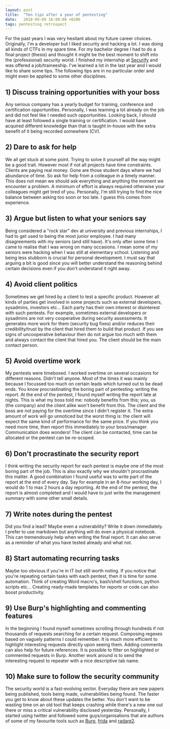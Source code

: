 ```yaml
---
layout: post
title:  "Ten tips after a year of pentesting"
date:   2018-09-09 16:00:00 +0200
tags: pentesting retrospect
---
```


For the past years I was very hesitant about my future career choices. Originally, I'm a developer but I liked security and hacking a lot. I was doing all kinds of CTFs in my spare time. For my bachelor degree I had to do a final project (thesis) and thought it might be the best moment to shift into the (professional) security world. I finished my internship at [Securify][securify.nl] and was offered a job/traineeship. I've learned a lot in the last year and I would like to share some tips. The following tips are in no particular order and might even be applied to some other disciplines.


## 1) Discuss training opportunities with your boss
Any serious company has a yearly budget for training, conference and certification opportunities. Personally, I was learning a lot already on the job and did not feel like I needed such opportunities. Looking back, I should have at least followed a single training or certification. I would have acquired different knowledge than that is taught in-house with the extra benefit of it being recorded somewhere (CV).


## 2) Dare to ask for help
We all get stuck at some point. Trying to solve it yourself all the way might be a good trait. However most if not all projects have time constraints. Clients are paying real money. Gone are those student days where we had abundance of time. So ask for help from a colleague in a timely manner. This does not mean we should ask everything and anything the moment we encounter a problem. A minimum of effort is always required otherwise your colleagues might get tired of you. Personally, I'm still trying to find the nice balance between asking too soon or too late. I guess this comes from experience.


## 3) Argue but listen to what your seniors say
Being considered a "rock star" dev at university and previous internships, I had to get used to being the most junior employee. I had many disagreements with my seniors (and still have). It's only after some time I came to realise that I was wrong on many occasions. I mean some of my seniors were hacking when I was still at elementary school. Listening and being less stubborn is crucial for personal development. I must say that arguing a bit is good since you will better understand the reasoning behind certain decisions even if you don't understand it right away. 


## 4) Avoid client politics
Sometimes we get hired by a client to test a specific product. However all kinds of parties get involved in some projects such as external developers, sysadmins, investors etc... Each party has their own interest or disinterest with such pentests. For example, sometimes external developers or sysadmins are not very cooperative during security assessments. It generates more work for them (security bug fixes) and/or reduces their credibility/trust by the client that hired them to build that product. If you see signs of uncooperative behaviour then do not argue too much with them and always contact the client that hired you. The client should be the main contact person.


## 5) Avoid overtime work
My pentests were timeboxed. I worked overtime on several occasions for different reasons. Didn't tell anyone. Most of the times it was mainly because I focussed too much on certain leads which turned out to be dead ends. You know procrastinating the boring part of pentesting: writing the report. At the end of the pentest, I found myself writing the report late at nights. This is what my boss told me: nobody benefits from this; you, us (the company) and the client alike won't benefit from this. The client and the boss are not paying for the overtime since I didn't register it. The extra amount of work will go unnoticed but the worst thing is: the client will expect the same kind of performance for the same price. If you think you need more time, then report this immediately to your boss/manager. Communication does wonders! The client can be contacted, time can be allocated or the pentest can be re-scoped.


## 6) Don't procrastinate the security report
I think writing the security report for each pentest is maybe one of the most boring part of the job. This is also exactly why we shouldn't procrastinate this matter. A good combination I found useful was to write part of the report at the end of every day. Say for example in an 8-hour working day, I would do 1 to max 2 hours a day reporting. At the end of the pentest, the report is almost completed and I would have to just write the management summary with some other small details.


## 7) Write notes during the pentest
Did you find a lead? Maybe even a vulnerability? Write it down immediately. I prefer to use markdown but anything will do even a physical notebook. This can tremendously help when writing the final report. It can also serve as a reminder of what you have tested already and what not.


## 8) Start automating recurring tasks
Maybe too obvious if you're in IT but still worth noting. If you notice that you're repeating certain tasks with each pentest, then it is time for some automation. Think of creating Word macro's, bash/shell functions, python scripts etc... Creating ready-made templates for reports or code can also boost productivity.

## 9) Use Burp's highlighting and commenting features
In the beginning I found myself sometimes scrolling through hundreds if not thousands of requests searching for a certain request. Composing regexes based on vaguely patterns I could remember. It is much more efficient to highlight interesting requests directly upon seeing them. Adding comments can also help for future references. It is possible to filter on highlighted or commented requests in Burp. Another work around is to send the interesting request to repeater with a nice descriptive tab name.


## 10) Make sure to follow the security community
The security world is a fast-evolving sector. Everyday there are new papers being published, tools being made, vulnerabilities being found. The faster you get to know about these updates the better. You don't want to be wasting time on an old tool that keeps crashing while there's a new one out there or miss a critical vulnerability disclosed yesterday. Personally, I started using twitter and followed some guys/organisations that are authors of some of my favourite tools such as [Burp][burp_twitter], [frida][frida_twitter] and [radare2][radare2_twitter].


[securify.nl]: https://securify.nl
[burp_twitter]: https://twitter.com/Burp_Suite
[frida_twitter]: https://twitter.com/fridadotre
[radare2_twitter]: https://twitter.com/radareorg
